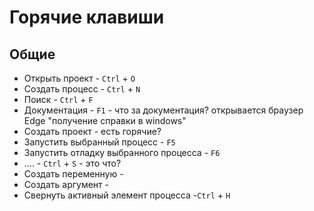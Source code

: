 # Горячие клавиши

## Общие

* Открыть проект - `Ctrl` + `O`
* Создать процесс - `Ctrl` + `N`
* Поиск - `Ctrl` + `F`
* Документация - `F1` - что за документация? открывается браузер Edge "получение справки в windows"
* Создать проект - есть горячие?
* Запустить выбранный процесс - `F5`
* Запустить отладку выбранного процесса - `F6`
* .... - `Ctrl` + `S` - это что?
* Создать переменную - 
* Создать аргумент - 
* Cвернуть активный элемент процесса -`Ctrl` + `H`
